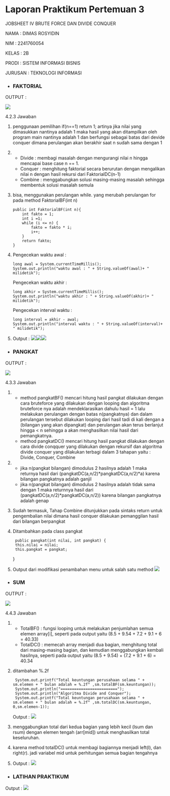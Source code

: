 # Laporan Praktikum Pertemuan 3
JOBSHEET IV BRUTE FORCE DAN DIVIDE CONQUER
 
NAMA  : DIMAS ROSYIDIN

NIM   : 2241760054  

KELAS : 2B

PRODI : SISTEM INFORMASI BISNIS

JURUSAN : TEKNOLOGI INFORMASI


* ### FAKTORIAL 

OUTPUT :

<img src = "faktorial1.png">

4.2.3 Jawaban

1. penggunaan pemilihan if(n==1) return 1; artinya jika nilai yang dimasukkan nantinya adalah 1 maka hasil yang akan ditampilkan oleh program main nantinya adalah 1 dan berfungsi sebagai batas dari devide conquer dimana perulangan akan berakhir saat n sudah sama dengan 1
2.  - Divide : membagi masalah dengan mengurangi nilai n hingga mencapai base case n == 1.
    - Conquer : menghitung faktorial secara berurutan dengan mengalikan nilai n dengan hasil rekursi dari FaktorialDC(n-1)
    - Combine : menggabungkan solusi masing-masing masalah sehingga membentuk solusi masalah semula
3.  bisa, menggunakan perulangan while. yang merubah perulangan for pada method FaktorialBF(int n)

        public int FaktorialBF(int n){
            int fakto = 1;
            int i =1;
            while (i <= n) {
                fakto = fakto * i;
                i++;
            }
            return fakto;
        }
4.  Pengecekan waktu awal :

        long awal = System.currentTimeMillis();
        System.out.println("waktu awal : " + String.valueOf(awal)+ " milidetik");

    Pengecekan waktu akhir :

        long akhir = System.currentTimeMillis();
        System.out.println("waktu akhir : " + String.valueOf(akhir)+ " milidetik");

    Pengecekan interval waktu :

        long interval = akhir - awal;
        System.out.println("interval waktu : " + String.valueOf(interval)+ " milidetik");
        
5. Output : <img src = "awal.png"><img src = "akhir.png"><img src = "interval.png">
    


* ### PANGKAT 

OUTPUT :

<img src = "pangkat.png">

4.3.3 Jawaban

1. -    method pangkatBF() mencari hitung hasil pangkat dilakukan dengan cara bruteforce yang dilakukan dengan looping dan algoritma bruteforce nya adalah mendeklarasikan dahulu hasil = 1 lalu melakukan perulangan dengan batas n(pangkatnya) dan dalam perulangan tersebut dilakukan looping dari hasil tadi di kali dengan a (bilangan yang akan dipangkat) dan perulangan akan terus berlanjut hingga < n sehingga a akan menghasilkan nilai hasil dari pemangkatnya.
    - method pangkatDC() mencari hitung hasil pangkat dilakukan dengan cara divide conqquer yang dilakukan dengan rekursif dan algoritma divide conquer yang dilakukan terbagi dalam 3 tahapan yaitu : Divide, Conquer, Combine
2. - jika n(pangkat bilangan) dimodulus 2 hasilnya adalah 1 maka returnya hasil dari (pangkatDC(a,n/2)*pangkatDC(a,n/2)*a) karena bilangan pangkatnya adalah ganjil
    - jika n(pangkat bilangan) dimodulus 2 hasilnya adalah tidak sama dengan 1 maka returnnya hasil dari (pangkatDC(a,n/2)*pangkatDC(a,n/2)) karena bilangan pangkatnya adalah genap
3. Sudah termasuk, Tahap Combine ditunjukkan pada sintaks return untuk pengembalian nilai dimana hasil conquer dilakukan pemanggilan hasil dari bilangan berpangkat 
4. Ditambahkan pada class pangkat

        public pangkat(int nilai, int pangkat) {
        this.nilai = nilai;
        this.pangkat = pangkat;
    }
5. Output dari modifikasi penambahan menu untuk salah satu method  <img src = "modifPangkat.png">
    

* ### SUM 

OUTPUT :

<img src = "sum.png">

4.4.3 Jawaban

1.  - TotalBF() :  fungsi looping untuk melakukan penjumlahan semua elemen array[i], seperti pada output yaitu (8.5 + 9.54 + 7.2 + 9.1 + 6 = 40.33)
    - TotalDC() : memecah array menjadi dua bagian, menghitung total dari masing-masing bagian, dan kemudian menggabungkan kembali hasilnya, seperti pada output yaitu (8.5 + 9.54) + (7.2 + 9.1 + 6) = 40.34
2. ditambahan %.2f

        System.out.printf("Total keuntungan perusahaan selama " + sm.elemen + " bulan adalah = %.2f" ,sm.totalBF(sm.keuntungan));
        System.out.println("=========================");
        System.out.println("Algoritma Divide and Conquer");
        System.out.printf("Total keuntungan perusahaan selama " + sm.elemen + " bulan adalah = %.2f" ,sm.totalDC(sm.keuntungan, 0,sm.elemen-1));

    Output : 
    <img src = "modifSUM.png">
3.  menggabungkan total dari kedua bagian yang lebih kecil (lsum dan rsum) dengan elemen tengah (arr[mid]) untuk menghasilkan total keseluruhan.
4. karena method totalDC() untuk membagi bagiannya menjadi left(l), dan right(r). jadi variabel mid untuk perhitungan semua bagian tengahnya
5. Output : <img src = "sum5.png">

* ### LATIHAN PRAKTIKUM
Output : <img src = "latihan.png">


    